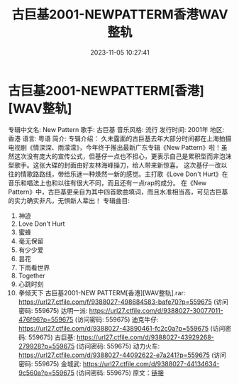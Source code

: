 ﻿---
title: 古巨基2001-NEWPATTERM香港WAV整轨
date: 2023-11-05 10:27:41
categories: WAV车载音乐、镜像
tags: 华语中文
---
# 古巨基2001-NEWPATTERM[香港][WAV整轨]

专辑中文名: New Pattern
歌手: 古巨基
音乐风格: 流行
发行时间: 2001年
地区: 香港
语言: 粤语
简介:
专辑介绍：
久未露面的古巨基去年大部分时间都在上海拍摄电视剧《情深深、雨濛濛》，今年终于推出最新广东专辑《New
Pattern》啦！虽然这次没有庞大的宣传公式，但基仔一点也不担心，更表示自己是累积型而非泡沫型歌手。这张大碟的封面由好友林海峰操刀，给人带来新惊喜。
这次基仔一改以往的情歌路路线，带给乐迷一种焕然一新的感觉。主打歌《Love Don't
Hurt》在音乐和唱法上也和以往有很大不同，而且还有一点rap的成分。
在《New Pattern》中，古巨基更亲自为其中四首歌曲填词，而且水准相当高，可见古巨基的实力确实非凡，无惧新人辈出！
专辑曲目:
01. 神迹
02. Love Don't Hurt
03. 蜜蜂
04. 毫无保留
05. 有少少爱
06. 昙花
07. 下雨看世界
08. Together
09. 心跳时刻
10. 拳倾天下
古巨基2001-NEW PATTERM[香港][WAV整轨].rar: https://url27.ctfile.com/f/9388027-498684583-bafe70?p=559675
(访问密码: 559675)
达明一派: https://url27.ctfile.com/d/9388027-30077011-476f96?p=559675
(访问密码: 559675)
迪克牛仔: https://url27.ctfile.com/d/9388027-43890461-fc2c0a?p=559675
(访问密码: 559675)
古巨基: https://url27.ctfile.com/d/9388027-43929268-279928?p=559675
(访问密码: 559675)
动力火车: https://url27.ctfile.com/d/9388027-44092622-e7a241?p=559675
(访问密码: 559675)
金城武: https://url27.ctfile.com/d/9388027-44134634-9c560a?p=559675
(访问密码: 559675)
原文：[链接](https://blog.sina.com.cn/s/blog_1647c7e76010313qd.html)